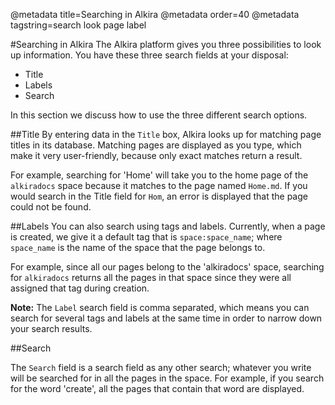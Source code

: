 @metadata title=Searching in Alkira
@metadata order=40
@metadata tagstring=search look page label


#Searching in Alkira
The Alkira platform gives you three possibilities to look up information. You have these three search fields at your disposal:

* Title
* Labels
* Search

In this section we discuss how to use the three different search options.


##Title
By entering data in the `Title` box, Alkira looks up for matching page titles in its database. Matching pages are displayed as you type, which make it very user-friendly, because only exact matches return a result.

For example, searching for 'Home' will take you to the home page of the `alkiradocs` space because it matches to the page named `Home.md`. If you would search in the Title field for `Hom`, an error is displayed that the page could not be found.


##Labels
You can also search using tags and labels. Currently, when a page is created, we give it a default tag that is `space:space_name`; where `space_name` is the name of the space that the page belongs to.

For example, since all our pages belong to the 'alkiradocs' space, searching for `alkiradocs` returns all the pages in that space since they were all assigned that tag during creation.

__Note:__ The `Label` search field is comma separated, which means you can search for several tags and labels at the same time in order to narrow down your search results.


##Search

The `Search` field is a search field as any other search; whatever you write will be searched for in all the pages in the space. For example, if you search for the word 'create', all the pages that contain that word are displayed.